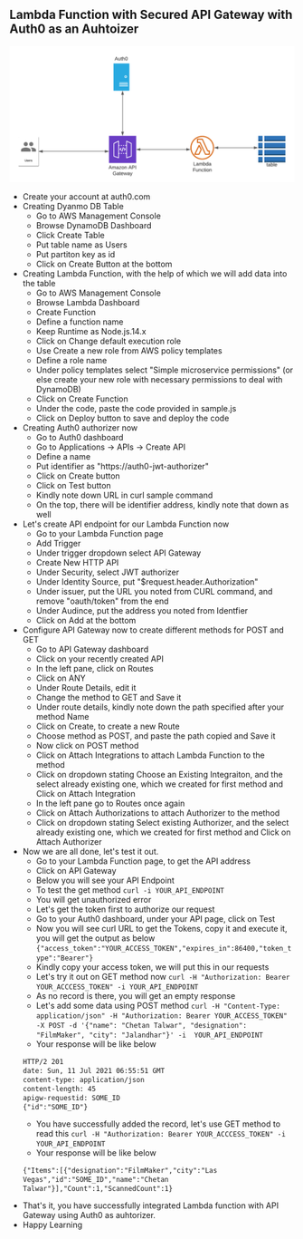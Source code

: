 ## Lambda Function with Secured API Gateway with Auth0 as an Auhtoizer
![Use Case Diagram](https://github.com/thechetantalwar/secured-api-using-lambda/blob/master/diagram.png?raw=true)
* Create your account at auth0.com
* Creating Dyanmo DB Table
    * Go to AWS Management Console
    * Browse DynamoDB Dashboard
    * Click Create Table
    * Put table name as Users
    * Put partiton key as id
    * Click on Create Button at the bottom
* Creating Lambda Function, with the help of which we will add data into the table
    * Go to AWS Management Console
    * Browse Lambda Dashboard
    * Create Function
    * Define a function name
    * Keep Runtime as Node.js.14.x
    * Click on Change default execution role
    * Use Create a new role from AWS policy templates
    * Define a role name
    * Under policy templates select "Simple microservice permissions"  (or else create your new role with necessary permissions to deal with DynamoDB)
    * Click on Create Function
    * Under the code, paste the code provided in sample.js
    * Click on Deploy button to save and deploy the code
* Creating Auth0 authorizer now
    * Go to Auth0 dashboard
    * Go to Applications -> APIs -> Create API
    * Define a name
    * Put identifier as "https://auth0-jwt-authorizer"
    * Click on Create button
    * Click on Test button
    * Kindly note down URL in curl sample command
    * On the top, there will be identifier address, kindly note that down as well
* Let's create API endpoint for our Lambda Function now
    * Go to your Lambda Function page
    * Add Trigger
    * Under trigger dropdown select API Gateway
    * Create New HTTP API
    * Under Security, select JWT authorizer
    * Under Identity Source, put "$request.header.Authorization"
    * Under issuer, put the URL you noted from CURL command, and remove "oauth/token" from the end
    * Under Audince, put the address you noted from Identfier
    * Click on Add at the bottom
* Configure API Gateway now to create different methods for POST and GET
    * Go to API Gateway dashboard
    * Click on your recently created API
    * In the left pane, click on Routes
    * Click on ANY
    * Under Route Details, edit it
    * Change the method to GET and Save it
    * Under route details, kindly note down the path specified after your method Name
    * Click on Create, to create a new Route
    * Choose method as POST, and paste the path copied and Save it
    * Now click on POST method
    * Click on Attach Integrations to attach Lambda Function to the method
    * Click on dropdown stating Choose an Existing Integraiton, and the select already existing one, which we created for first method and Click on Attach Integration
    * In the left pane go to Routes once again
    * Click on Attach Authorizations to attach Authorizer to the method
    * Click on dropdown stating Select existing Authorizer, and the select already existing one, which we created for first method and Click on Attach Authorizer
* Now we are all done, let's test it out.
    * Go to your Lambda Function page, to get the API address
    * Click on API Gateway
    * Below you will see your API Endpoint
    * To test the get method
    ```curl -i YOUR_API_ENDPOINT```
    * You will get unauthorized error
    * Let's get the token first to authorize our request
    * Go to your Auth0 dashboard, under your API page, click on Test
    * Now you will see curl URL to get the Tokens, copy it and execute it, you will get the output as below
    ```{"access_token":"YOUR_ACCESS_TOKEN","expires_in":86400,"token_type":"Bearer"}```
    * Kindly copy your access token, we will put this in our requests
    * Let's try it out on GET method now
    ```curl -H "Authorization: Bearer YOUR_ACCCESS_TOKEN" -i YOUR_API_ENDPOINT```
    * As no record is there, you will get an empty response
    * Let's add some data using POST method
    ```curl -H "Content-Type: application/json" -H "Authorization: Bearer YOUR_ACCESS_TOKEN" -X POST -d '{"name": "Chetan Talwar", "designation": "FilmMaker", "city": "Jalandhar"}' -i  YOUR_API_ENDPOINT```
    * Your response will be like below
    ```
    HTTP/2 201 
    date: Sun, 11 Jul 2021 06:55:51 GMT 
    content-type: application/json 
    content-length: 45
    apigw-requestid: SOME_ID
    {"id":"SOME_ID"}
    ```
    * You have successfully added the record, let's use GET method to read this 
    ```curl -H "Authorization: Bearer YOUR_ACCCESS_TOKEN" -i YOUR_API_ENDPOINT```
    * Your response will be like below
    ```
    {"Items":[{"designation":"FilmMaker","city":"Las Vegas","id":"SOME_ID","name":"Chetan Talwar"}],"Count":1,"ScannedCount":1}
    ```
* That's it, you have successfully integrated Lambda function with API Gateway using Auth0 as auhtorizer.
* Happy Learning
